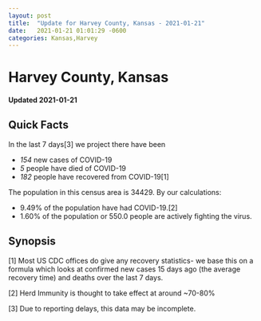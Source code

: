 ```yaml
---
layout: post
title:  "Update for Harvey County, Kansas - 2021-01-21"
date:   2021-01-21 01:01:29 -0600
categories: Kansas,Harvey
---
```


# Harvey County, Kansas
#### Updated 2021-01-21

## Quick Facts

In the last 7 days[3] we project there have been
- *154* new cases of COVID-19
- *5* people have died of COVID-19
- *182* people have recovered from COVID-19[1]

The population in this census area is 34429. By our calculations:
- 9.49% of the population have had COVID-19.[2]
- 1.60% of the population or 550.0 people are actively fighting the virus.

## Synopsis




[1] Most US CDC offices do give any recovery statistics- we base this on a formula which looks at confirmed new cases
15 days ago (the average recovery time) and deaths over the last 7 days.

[2] Herd Immunity is thought to take effect at around ~70-80%

[3] Due to reporting delays, this data may be incomplete.
 
    